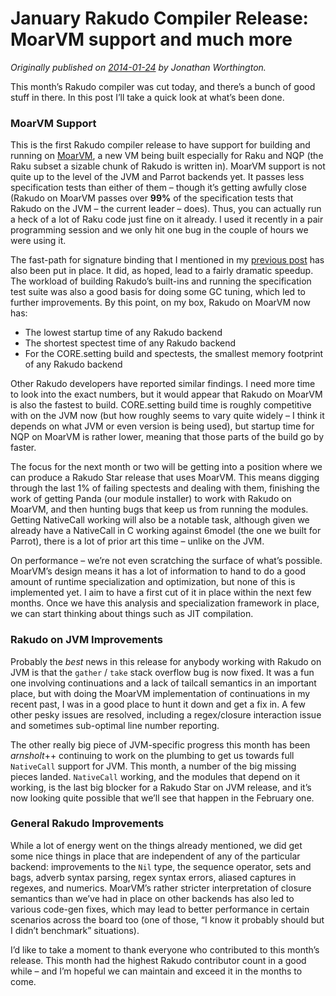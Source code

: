 # January Rakudo Compiler Release: MoarVM support and much more
    
*Originally published on [2014-01-24](https://6guts.wordpress.com/2014/01/24/january-rakudo-compiler-release-moarvm-support-and-much-more/) by Jonathan Worthington.*

This month’s Rakudo compiler was cut today, and there’s a bunch of good stuff in there. In this post I’ll take a quick look at what’s been done.

### MoarVM Support

This is the first Rakudo compiler release to have support for building and running on [MoarVM](http://www.moarvm.org/), a new VM being built especially for Raku and NQP (the Raku subset a sizable chunk of Rakudo is written in). MoarVM support is not quite up to the level of the JVM and Parrot backends yet. It passes less specification tests than either of them – though it’s getting awfully close (Rakudo on MoarVM passes over **99%** of the specification tests that Rakudo on the JVM – the current leader – does). Thus, you can actually run a heck of a lot of Raku code just fine on it already. I used it recently in a pair programming session and we only hit one bug in the couple of hours we were using it.

The fast-path for signature binding that I mentioned in my [previous post](https://6guts.wordpress.com/2014/01/08/a-rakudo-on-moarvm-update/) has also been put in place. It did, as hoped, lead to a fairly dramatic speedup. The workload of building Rakudo’s built-ins and running the specification test suite was also a good basis for doing some GC tuning, which led to further improvements. By this point, on my box, Rakudo on MoarVM now has:

- The lowest startup time of any Rakudo backend
- The shortest spectest time of any Rakudo backend
- For the CORE.setting build and spectests, the smallest memory footprint of any Rakudo backend

Other Rakudo developers have reported similar findings. I need more time to look into the exact numbers, but it would appear that Rakudo on MoarVM is also the fastest to build. CORE.setting build time is roughly competitive with on the JVM now (but how roughly seems to vary quite widely – I think it depends on what JVM or even version is being used), but startup time for NQP on MoarVM is rather lower, meaning that those parts of the build go by faster.

The focus for the next month or two will be getting into a position where we can produce a Rakudo Star release that uses MoarVM. This means digging through the last 1% of failing spectests and dealing with them, finishing the work of getting Panda (our module installer) to work with Rakudo on MoarVM, and then hunting bugs that keep us from running the modules. Getting NativeCall working will also be a notable task, although given we already have a NativeCall in C working against 6model (the one we built for Parrot), there is a lot of prior art this time – unlike on the JVM.

On performance – we’re not even scratching the surface of what’s possible. MoarVM’s design means it has a lot of information to hand to do a good amount of runtime specialization and optimization, but none of this is implemented yet. I aim to have a first cut of it in place within the next few months. Once we have this analysis and specialization framework in place, we can start thinking about things such as JIT compilation.

### Rakudo on JVM Improvements

Probably the *best* news in this release for anybody working with Rakudo on JVM is that the `gather` / `take` stack overflow bug is now fixed. It was a fun one involving continuations and a lack of tailcall semantics in an important place, but with doing the MoarVM implementation of continuations in my recent past, I was in a good place to hunt it down and get a fix in. A few other pesky issues are resolved, including a regex/closure interaction issue and sometimes sub-optimal line number reporting.

The other really big piece of JVM-specific progress this month has been *arnsholt*++ continuing to work on the plumbing to get us towards full `NativeCall` support for JVM. This month, a number of the big missing pieces landed. `NativeCall` working, and the modules that depend on it working, is the last big blocker for a Rakudo Star on JVM release, and it’s now looking quite possible that we’ll see that happen in the February one.

### General Rakudo Improvements

While a lot of energy went on the things already mentioned, we did get some nice things in place that are independent of any of the particular backend: improvements to the `Nil` type, the sequence operator, sets and bags, adverb syntax parsing, regex syntax errors, aliased captures in regexes, and numerics. MoarVM’s rather stricter interpretation of closure semantics than we’ve had in place on other backends has also led to various code-gen fixes, which may lead to better performance in certain scenarios across the board too (one of those, “I know it probably should but I didn’t benchmark” situations).

I’d like to take a moment to thank everyone who contributed to this month’s release. This month had the highest Rakudo contributor count in a good while – and I’m hopeful we can maintain and exceed it in the months to come.
